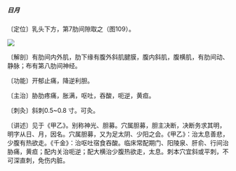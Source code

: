 ##### 日月

〔定位〕乳头下方，第7肋间隙取之（图109）。

![](./img/图109.jpg)

〔解剖〕有肋间内外肌，肋下缘有腹外斜肌腱膜，腹内斜肌，腹横肌，有肋间动、静脉；布有第八肋间神经。

〔功能〕开郁止痛，降逆利胆。

〔主治〕胁肋疼痛，胀满，呕吐，吞酸，呃逆，黄疸。

〔刺灸〕斜刺0.5~0.8 寸。可灸。

〔讲述〕见于《甲乙》。别称神光、胆募。穴属胆募，胆主决断，决断务求其明，明字从日、月，因名。穴属胆募，又为足太阴、少阳之会。《甲乙》：治太息善悲，少腹有热欲走。《千金》：治呕吐宿食吞酸。临床常配期门、阳陵泉、肝俞、行间治胁痛，黄疸；配内关治呃逆；配大横治少腹热欲走，太息。刺本穴宜斜或平刺，不可深直刺，免伤内脏。
